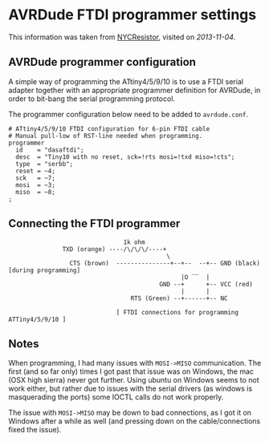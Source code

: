 # AVRDude FTDI programmer settings
This information was taken from [NYCResistor](https://www.nycresistor.com/2011/11/12/attiny10/), visited on *2013-11-04*.

## AVRDude programmer configuration
A simple way of programming the ATtiny4/5/9/10 is to use a FTDI serial adapter together with an appropriate programmer definition for AVRDude, in order to bit-bang the serial programming protocol.

The programmer configuration below need to be added to `avrdude.conf`.
```text
# ATtiny4/5/9/10 FTDI configuration for 6-pin FTDI cable
# Manual pull-low of RST-line needed when programming.
programmer
  id    = "dasaftdi";
  desc  = "Tiny10 with no reset, sck=!rts mosi=!txd miso=!cts";
  type  = "serbb";
  reset = ~4;
  sck   = ~7;
  mosi  = ~3;
  miso  = ~8;
;
```

## Connecting the FTDI programmer
``` text
                                1k ohm
               TXD (orange) ----/\/\/\/----+
                                            \
                 CTS (brown)  ---------------+--+--  --+-- GND (black) [during programming]
                                                |O ‾‾  |
                                          GND --+      +-- VCC (red)
                                                |      |
                                  RTS (Green) --+------+-- NC

                              [ FTDI connections for programming ATTiny4/5/9/10 ]
```

## Notes
When programming, I had many issues with `MOSI->MISO` communication. The first (and so far only) times I got past that issue was on Windows, the mac (OSX high sierra) never got further. Using ubuntu on Windows seems to not work either, but rather due to issues with the serial drivers (as windows is masquerading the ports) some IOCTL calls do not work properly.

The issue with `MOSI->MISO` may be down to bad connections, as I got it on Windows after a while as well (and pressing down on the cable/connections fixed the issue).